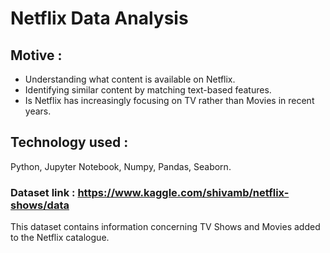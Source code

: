 # Netflix Data Analysis
## Motive :
- Understanding what content is available on Netflix.
- Identifying similar content by matching text-based features.
- Is Netflix has increasingly focusing on TV rather than Movies in recent years.
## Technology used :
Python, Jupyter Notebook, Numpy, Pandas, Seaborn.

### Dataset link : https://www.kaggle.com/shivamb/netflix-shows/data
This dataset contains information concerning TV Shows and Movies added to the Netflix catalogue.


